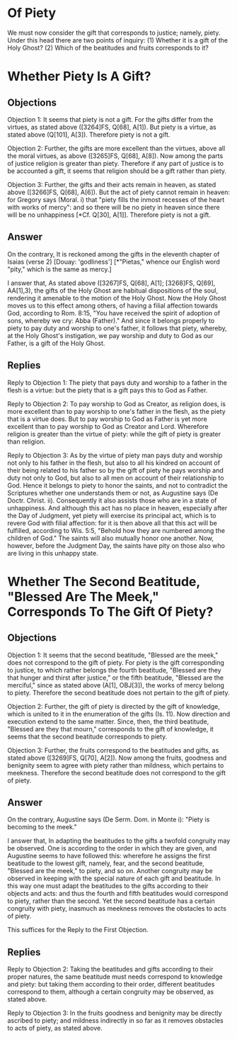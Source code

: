 # Of Piety

We must now consider the gift that corresponds to justice; namely, piety. Under this head there are two points of inquiry:
(1) Whether it is a gift of the Holy Ghost?
(2) Which of the beatitudes and fruits corresponds to it?
# Whether Piety Is A Gift?

## Objections

Objection 1: It seems that piety is not a gift. For the gifts differ from the virtues, as stated above ([3264]FS, Q[68], A[1]). But piety is a virtue, as stated above (Q[101], A[3]). Therefore piety is not a gift.

Objection 2: Further, the gifts are more excellent than the virtues, above all the moral virtues, as above ([3265]FS, Q[68], A[8]). Now among the parts of justice religion is greater than piety. Therefore if any part of justice is to be accounted a gift, it seems that religion should be a gift rather than piety.

Objection 3: Further, the gifts and their acts remain in heaven, as stated above ([3266]FS, Q[68], A[6]). But the act of piety cannot remain in heaven: for Gregory says (Moral. i) that "piety fills the inmost recesses of the heart with works of mercy": and so there will be no piety in heaven since there will be no unhappiness [*Cf. Q[30], A[1]]. Therefore piety is not a gift.

## Answer

On the contrary, It is reckoned among the gifts in the eleventh chapter of Isaias (verse 2) [Douay: 'godliness'] [*"Pietas," whence our English word "pity," which is the same as mercy.]

I answer that, As stated above ([3267]FS, Q[68], A[1]; [3268]FS, Q[69], AA[1],3), the gifts of the Holy Ghost are habitual dispositions of the soul, rendering it amenable to the motion of the Holy Ghost. Now the Holy Ghost moves us to this effect among others, of having a filial affection towards God, according to Rom. 8:15, "You have received the spirit of adoption of sons, whereby we cry: Abba (Father)." And since it belongs properly to piety to pay duty and worship to one's father, it follows that piety, whereby, at the Holy Ghost's instigation, we pay worship and duty to God as our Father, is a gift of the Holy Ghost.

## Replies

Reply to Objection 1: The piety that pays duty and worship to a father in the flesh is a virtue: but the piety that is a gift pays this to God as Father.

Reply to Objection 2: To pay worship to God as Creator, as religion does, is more excellent than to pay worship to one's father in the flesh, as the piety that is a virtue does. But to pay worship to God as Father is yet more excellent than to pay worship to God as Creator and Lord. Wherefore religion is greater than the virtue of piety: while the gift of piety is greater than religion.

Reply to Objection 3: As by the virtue of piety man pays duty and worship not only to his father in the flesh, but also to all his kindred on account of their being related to his father so by the gift of piety he pays worship and duty not only to God, but also to all men on account of their relationship to God. Hence it belongs to piety to honor the saints, and not to contradict the Scriptures whether one understands them or not, as Augustine says (De Doctr. Christ. ii). Consequently it also assists those who are in a state of unhappiness. And although this act has no place in heaven, especially after the Day of Judgment, yet piety will exercise its principal act, which is to revere God with filial affection: for it is then above all that this act will be fulfilled, according to Wis. 5:5, "Behold how they are numbered among the children of God." The saints will also mutually honor one another. Now, however, before the Judgment Day, the saints have pity on those also who are living in this unhappy state.
# Whether The Second Beatitude, "Blessed Are The Meek," Corresponds To The Gift Of Piety?

## Objections

Objection 1: It seems that the second beatitude, "Blessed are the meek," does not correspond to the gift of piety. For piety is the gift corresponding to justice, to which rather belongs the fourth beatitude, "Blessed are they that hunger and thirst after justice," or the fifth beatitude, "Blessed are the merciful," since as stated above (A[1], OBJ[3]), the works of mercy belong to piety. Therefore the second beatitude does not pertain to the gift of piety.

Objection 2: Further, the gift of piety is directed by the gift of knowledge, which is united to it in the enumeration of the gifts (Is. 11). Now direction and execution extend to the same matter. Since, then, the third beatitude, "Blessed are they that mourn," corresponds to the gift of knowledge, it seems that the second beatitude corresponds to piety.

Objection 3: Further, the fruits correspond to the beatitudes and gifts, as stated above ([3269]FS, Q[70], A[2]). Now among the fruits, goodness and benignity seem to agree with piety rather than mildness, which pertains to meekness. Therefore the second beatitude does not correspond to the gift of piety.

## Answer

On the contrary, Augustine says (De Serm. Dom. in Monte i): "Piety is becoming to the meek."

I answer that, In adapting the beatitudes to the gifts a twofold congruity may be observed. One is according to the order in which they are given, and Augustine seems to have followed this: wherefore he assigns the first beatitude to the lowest gift, namely, fear, and the second beatitude, "Blessed are the meek," to piety, and so on. Another congruity may be observed in keeping with the special nature of each gift and beatitude. In this way one must adapt the beatitudes to the gifts according to their objects and acts: and thus the fourth and fifth beatitudes would correspond to piety, rather than the second. Yet the second beatitude has a certain congruity with piety, inasmuch as meekness removes the obstacles to acts of piety.

This suffices for the Reply to the First Objection.

## Replies

Reply to Objection 2: Taking the beatitudes and gifts according to their proper natures, the same beatitude must needs correspond to knowledge and piety: but taking them according to their order, different beatitudes correspond to them, although a certain congruity may be observed, as stated above.

Reply to Objection 3: In the fruits goodness and benignity may be directly ascribed to piety; and mildness indirectly in so far as it removes obstacles to acts of piety, as stated above.
